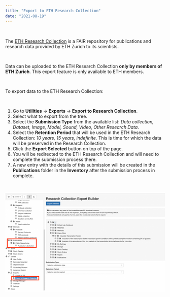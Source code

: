 ```yaml
---
title: "Export to ETH Research Collection"
date: "2021-08-19"
---
```


 

The [ETH Research Collection](https://www.research-collection.ethz.ch/) is a FAIR repository for publications and research data provided by ETH Zurich to its scientists.

 

Data can be uploaded to the ETH Research Collection **only by members of ETH Zurich**. This export feature is only available to ETH members.

 

To export data to the ETH Research Collection:

 

1. Go to **Utilities** -> **Exports** -> **Export to Research Collection**.
2. Select what to export from the tree.
3. Select the **Submission Type** from the available list: _Data collection, Dataset, Image, Model, Sound, Video, Other Research Data_.
4. Select the **Retention Period** that will be used in the ETH Research Collection: _10 years, 15 years, indefinite._ This is time for which the data will be preserved in the Research Collection.
5. Click the **Export Selected** button on top of the page.
6. You will be redirected to the ETH Research Collection and will need to complete the submission process there.
7. A new entry with the details of this submission will be created in the **Publications** folder in the **Inventory** after the submission process in complete.

 

![](images/Research-Collection-1-1024x642.png)
